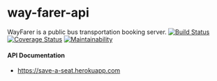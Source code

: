# way-farer-api
WayFarer is a public bus transportation booking server.
[![Build Status](https://travis-ci.org/Mcdavid95/way-farer-api.svg?branch=develop)](https://travis-ci.org/Mcdavid95/way-farer-api) [![Coverage Status](https://coveralls.io/repos/github/Mcdavid95/way-farer-api/badge.svg?branch=develop)](https://coveralls.io/github/Mcdavid95/way-farer-api?branch=develop) [![Maintainability](https://api.codeclimate.com/v1/badges/21cccaac11bdfa626103/maintainability)](https://codeclimate.com/github/Mcdavid95/way-farer-api/maintainability)

#### API Documentation
- https://save-a-seat.herokuapp.com
